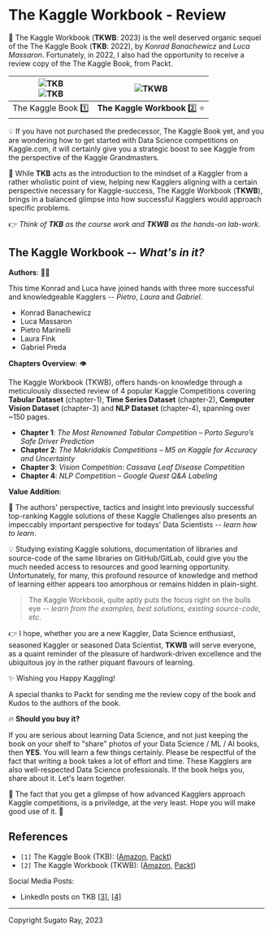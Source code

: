 # The Kaggle Workbook - Review

:tada: The Kaggle Workbook (**TKWB**: 2023) is the well deserved organic sequel of the The Kaggle Book (**TKB**: 2022), by *Konrad Banachewicz* and *Luca Massaron*. Fortunately, in 2022, I also had the opportunity to receive a review copy of the The Kaggle Book, from Packt.

| ![TKB](resources/tkb_frontpage_small.png) <br/> ![TKB](resources/tkb_frontpage_special.png)| ![TKWB](resources/tkwb_frontpage.png) |
|:---:|:---:|
| The Kaggle Book :one: | **The Kaggle Workbook** :two: :star: |

:bulb: If you have not purchased the predecessor, The Kaggle Book yet, and you are wondering how to get started with Data Science competitions on Kaggle.com, it will certainly give you a strategic boost to see Kaggle from the perspective of the Kaggle Grandmasters.

:butterfly: While **TKB** acts as the introduction to the mindset of a Kaggler from a rather wholistic point of view, helping new Kagglers aligning with a certain perspective necessary for Kaggle-success, The Kaggle Workbook (**TKWB**), brings in a balanced glimpse into how successful Kagglers would approach specific problems.

:point_right: *Think of **TKB** as the course work and **TKWB** as the hands-on lab-work*.

## **The Kaggle Workbook** -- *What's in it?*

**Authors**: :man::woman:

This time Konrad and Luca have joined hands with three more successful and knowledgeable Kagglers -- *Pietro*, *Laura* and *Gabriel*.

- Konrad Banachewicz
- Luca Massaron
- Pietro Marinelli
- Laura Fink
- Gabriel Preda

**Chapters Overview**: :eye:

The Kaggle Workbook (TKWB), offers hands-on knowledge through a meticulously dissected review of 4 popular Kaggle Competitions covering **Tabular Dataset** (chapter-1), **Time Series Dataset** (chapter-2), **Computer Vision Dataset** (chapter-3) and **NLP Dataset** (chapter-4), spanning over ~150 pages.

- **Chapter 1**:
  *The Most Renowned Tabular Competition – Porto Seguro’s Safe Driver Prediction*
- **Chapter 2**:
  *The Makridakis Competitions – M5 on Kaggle for Accuracy and Uncertainty*
- **Chapter 3**:
  *Vision Competition: Cassava Leaf Disease Competition*
- **Chapter 4**:
  *NLP Competition – Google Quest Q&A Labeling*

**Value Addition**:

:gift: The authors' perspective, tactics and insight into previously successful top-ranking Kaggle solutions of these Kaggle Challenges also presents an impeccably important perspective for todays' Data Scientists -- *learn how to learn*.

:bulb: Studying existing Kaggle solutions, documentation of libraries and source-code of the same libraries on GitHub/GitLab, could give you the much needed access to resources and good learning opportunity. Unfortunately, for many, this profound resource of knowledge and method of learning either appears too amorphous or remains hidden in plain-sight.

> The Kaggle Workbook, quite aptly puts the focus right on the bulls eye -- *learn from the examples, best solutions, existing source-code, etc*.

:point_right: I hope, whether you are a new Kaggler, Data Science enthusiast, seasoned Kaggler or seasoned Data Scientist, **TKWB** will serve everyone, as a quaint reminder of the pleasure of hardwork-driven excellence and the ubiquitous joy in the rather piquant flavours of learning.

:sparkles: Wishing you Happy Kaggling!

A special thanks to Packt for sending me the review copy of the book and Kudos to the authors of the book.

:fire: **Should you buy it?**

If you are serious about learning Data Science, and not just keeping the book on your shelf to "share" photos of your Data Science / ML / AI books, then **YES**. You will learn a few things certainly. Please be respectful of the fact that writing a book takes a lot of effort and time. These Kagglers are also well-respected Data Science professionals. If the book helps you, share about it. Let's learn together.

:balloon: The fact that you get a glimpse of how advanced Kagglers approach Kaggle competitions, is a priviledge, at the very least. Hope you will make good use of it. :rocket:

## References

- `[1]` The Kaggle Book (TKB): ([Amazon][_tkb_amazon], [Packt][_tkb_packt])
- `[2]` The Kaggle Workbook (TKWB): ([Amazon][_tkwb_amazon], [Packt][_tkwb_packt])

Social Media Posts:

- LinkedIn posts on TKB [[3]][_tkb_lnkd_1], [[4]][_tkb_lnkd_2]

[_tkb_lnkd_1]: https://www.linkedin.com/posts/sugatoray_the-kaggle-book-data-analysis-and-machine-activity-6922632295904411648-1-ep?utm_source=share&utm_medium=member_desktop

[_tkb_lnkd_2]: https://www.linkedin.com/posts/sugatoray_packt-kaggle-book-activity-6964339052904943616-tsci?utm_source=share&utm_medium=member_desktop

[_tkb_amazon]: https://www.amazon.com/Data-Analysis-Machine-Learning-Kaggle/dp/1801817472/

[_tkb_packt]: https://www.packtpub.com/product/the-kaggle-book/9781801817479

[_tkwb_amazon]: https://www.amazon.com/Kaggle-Workbook-Self-learning-exercises-competitions/dp/1804611212/ref=sr_1_1?crid=TLSYEIN4NY0J&keywords=the+kaggle+workbook&qid=1677808859&sprefix=the+kaggle+workbook%2Caps%2C97&sr=8-1

[_tkwb_packt]: https://www.packtpub.com/product/the-kaggle-workbook/9781804611210

---

Copyright Sugato Ray, 2023
